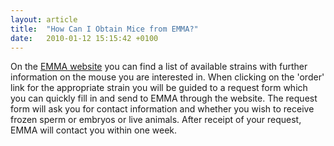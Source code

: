 ```yaml
---
layout: article
title:  "How Can I Obtain Mice from EMMA?"
date:   2010-01-12 15:15:42 +0100
---
```


On the [EMMA website][link-emma] you can find a list of available strains with further information on the mouse you are interested in. When clicking on the 'order' link for the appropriate strain you will be guided to a request form which you can quickly fill in and send to EMMA through the website. The request form will ask you for contact information and whether you wish to receive frozen sperm or embryos or live animals. After receipt of your request, EMMA will contact you within one week. 

[link-emma]: http://www.emmanet.org